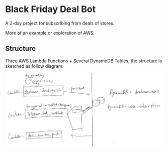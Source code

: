 # Black Friday Deal Bot

A 2-day project for subscribing from deals of stores. 

More of an example or exploration of AWS.

## Structure

Three AWS Lambda Functions + Several DynamoDB Tables, the structure is sketched as follow diagram:

![](doc/sketch_diagram.png)

